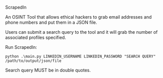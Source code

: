 ScrapedIn

An OSINT Tool that allows ethical hackers to grab email addresses and phone numbers and put them in a JSON file.

Users can submit a search query to the tool and it will grab the number of associated profiles specified.


Run ScrapedIn:

```
python .\main.py LINKEDIN_USERNAME LINKEDIN_PASSWORD "SEARCH QUERY" /path/to/output/json/file

```

Search query MUST be in double quotes.
